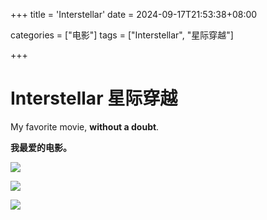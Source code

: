 +++
title = 'Interstellar'
date = 2024-09-17T21:53:38+08:00

categories = ["电影"] 
tags = ["Interstellar", "星际穿越"]

+++



# Interstellar 星际穿越

My favorite movie, **without a doubt**. 

**我最爱的电影。**



![](../img/[DBD-Raws][4K_HDR][星际穿越][2160P][BDRip][HEVC-10bit][FLAC].mkv_20241009_233455.207.png)









![](../img/[DBD-Raws][4K_HDR][星际穿越][2160P][BDRip][HEVC-10bit][FLAC].mkv_20240917_220015.066.png)







![](../img/[DBD-Raws][4K_HDR][星际穿越][2160P][BDRip][HEVC-10bit][FLAC].mkv_20241019_170922.638.png)













































